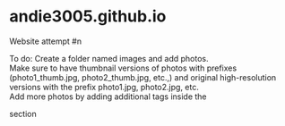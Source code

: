 # andie3005.github.io
Website attempt #n

To do: 
Create a folder named images and add photos.  
Make sure to have thumbnail versions of photos with prefixes (photo1_thumb.jpg, photo2_thumb.jpg, etc.,) and original high-resolution versions with the prefix photo1.jpg, photo2.jpg, etc.  
Add more photos by adding additional <a> tags inside the <div class="gallery"> section
